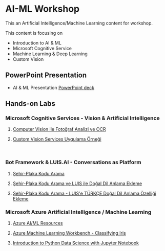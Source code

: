 # AI-ML Workshop

This an Artificial Intelligence/Machine Learning content for workshop.

This content is focusing on

* Introduction to AI & ML
* Microsoft Cognitive Service
* Machine Learning & Deep Learning
* Custom Vision


## PowerPoint Presentation
* AI & ML Presentation [PowerPoint deck](Intro%20to%20Microsoft%20%26%20AI.pdf)

## Hands-on Labs

### Microsoft Cognitive Services - Vision & Artificial Intelligence

1. [Computer Vision ile Fotoğraf Analizi ve OCR](https://github.com/ikivanc/Microsoft-Cognitive-Services---Computer-Vision)

1. [Custom Vision Services Uygulama Örneği](https://github.com/ikivanc/Custom-Vision-Prediction-Ornegi)
 
 
### Bot Framework & LUIS.AI - Conversations as Platform

1. [Şehir-Plaka Kodu Arama](https://github.com/ikivanc/TRPlateBot)

1. [Şehir-Plaka Kodu Arama ve LUIS ile Doğal Dil Anlama Ekleme](https://github.com/ikivanc/TRPlateBot-LUIS)
 
1. [Şehir-Plaka Kodu Arama - LUIS'e TÜRKÇE Doğal Dil Anlama Özelliği Ekleme](https://github.com/ikivanc/TRPlateBot-LUIS-Translator)


### Microsoft Azure Artificial Intelligence / Machine Learning
1. [Azure AI/ML Resources](https://github.com/ikivanc/Azure-ML-Resources)

1. [Azure Machine Learning Workbench - Classifying Iris](https://github.com/ikivanc/Azure-ML-Workbench-Iris-Dataset-Classification)

1. [Introduction to Python Data Science with Jupyter Notebook](https://notebooks.azure.com/jakevdp/libraries/PythonDataScienceHandbook/tree/notebooks?page=2)
